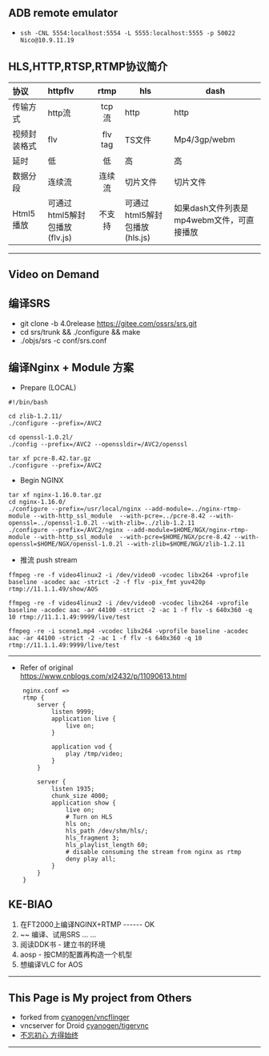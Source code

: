 ## ADB remote emulator
- ```ssh -CNL 5554:localhost:5554 -L 5555:localhost:5555 -p 50022 Nico@10.9.11.19```
## HLS,HTTP,RTSP,RTMP协议简介

| 协议 | httpflv | rtmp | hls | dash |
| :---- | :---- | :----: | ---- | ---- |
| 传输方式 | http流 | tcp流 | http | http |
| 视频封装格式 | flv | flv tag | TS文件 | Mp4/3gp/webm |
| 延时 | 低 | 低 | 高 | 高 |
| 数据分段 | 连续流 | 连续流 | 切片文件 | 切片文件 |
| Html5播放 | 可通过html5解封包播放(flv.js) | 不支持 | 可通过html5解封包播放(hls.js) | 如果dash文件列表是mp4webm文件，可直接播放 |

---
## Video on Demand
## 编译SRS
- git clone -b 4.0release https://gitee.com/ossrs/srs.git
- cd srs/trunk && ./configure && make
- ./objs/srs -c conf/srs.conf

## 编译Nginx + Module 方案
- Prepare (LOCAL)
```
#!/bin/bash

cd zlib-1.2.11/
./configure --prefix=/AVC2

cd openssl-1.0.2l/
./config --prefix=/AVC2 --openssldir=/AVC2/openssl

tar xf pcre-8.42.tar.gz
./configure --prefix=/AVC2
```

- Begin NGINX
```
tar xf nginx-1.16.0.tar.gz
cd nginx-1.16.0/
./configure --prefix=/usr/local/nginx --add-module=../nginx-rtmp-module --with-http_ssl_module  --with-pcre=../pcre-8.42 --with-openssl=../openssl-1.0.2l --with-zlib=../zlib-1.2.11
./configure --prefix=/AVC2/nginx --add-module=$HOME/NGX/nginx-rtmp-module --with-http_ssl_module  --with-pcre=$HOME/NGX/pcre-8.42 --with-openssl=$HOME/NGX/openssl-1.0.2l --with-zlib=$HOME/NGX/zlib-1.2.11
```

- 推流 push stream
```
ffmpeg -re -f video4linux2 -i /dev/video0 -vcodec libx264 -vprofile baseline -acodec aac -strict -2 -f flv -pix_fmt yuv420p rtmp://11.1.1.49/show/AOS

ffmpeg -re -f video4linux2 -i /dev/video0 -vcodec libx264 -vprofile baseline -acodec aac -ar 44100 -strict -2 -ac 1 -f flv -s 640x360 -q 10 rtmp://11.1.1.49:9999/live/test

ffmpeg -re -i scene1.mp4 -vcodec libx264 -vprofile baseline -acodec aac -ar 44100 -strict -2 -ac 1 -f flv -s 640x360 -q 10 rtmp://11.1.1.49:9999/live/test
```
---

- Refer of original  
https://www.cnblogs.com/xl2432/p/11090613.html

```
    nginx.conf =>
    rtmp {
        server {
            listen 9999;
            application live {
                live on;
            }
    
            application vod {
                play /tmp/video;
            }
        }
    
        server {
            listen 1935;
            chunk_size 4000;
            application show {
                live on;
                # Turn on HLS
                hls on;
                hls_path /dev/shm/hls/;
                hls_fragment 3;
                hls_playlist_length 60;
                # disable consuming the stream from nginx as rtmp
                deny play all;
            }
        }
    }
```

## KE-BIAO
1. 在FT2000上编译NGINX+RTMP ------ OK
2. ~~ 编译、试用SRS ... ...
2. 阅读DDK书 - 建立书的环境
3. aosp - 按CM的配置再构造一个机型
4. 想编译VLC for AOS
---
## This Page is My project from Others
* forked from [cyanogen/vncflinger](https://github.com/cyanogen/vncflinger)
* vncserver for Droid [cyanogen/tigervnc](https://github.com/cyanogen/tigervnc)
* [不忘初心 方得始终](https://terenceli.github.io/)
---